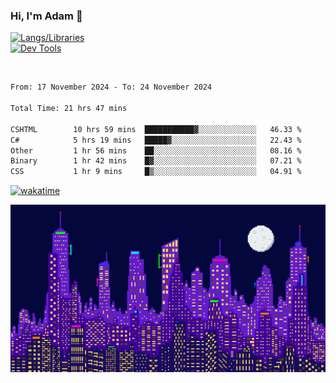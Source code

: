 ### Hi, I'm Adam 👋

[![Langs/Libraries](https://skillicons.dev/icons?i=cs,dotnet,js,css,html,sass,ts,jquery,bootstrap)](https://skillicons.dev)
<br/>
[![Dev Tools](https://skillicons.dev/icons?i=git,github,githubactions,visualstudio)](https://skillicons.dev)

<br/>

<!--START_SECTION:waka-->

```txt
From: 17 November 2024 - To: 24 November 2024

Total Time: 21 hrs 47 mins

CSHTML        10 hrs 59 mins  ███████████▓░░░░░░░░░░░░░   46.33 %
C#            5 hrs 19 mins   █████▓░░░░░░░░░░░░░░░░░░░   22.43 %
Other         1 hr 56 mins    ██░░░░░░░░░░░░░░░░░░░░░░░   08.16 %
Binary        1 hr 42 mins    █▓░░░░░░░░░░░░░░░░░░░░░░░   07.21 %
CSS           1 hr 9 mins     █▒░░░░░░░░░░░░░░░░░░░░░░░   04.91 %
```

<!--END_SECTION:waka-->

[![wakatime](https://wakatime.com/badge/user/2234bda2-efd3-47c5-8724-79108edfe9aa.svg)](https://wakatime.com/@2234bda2-efd3-47c5-8724-79108edfe9aa)

![Pixelated city at night](./media/city.gif)
